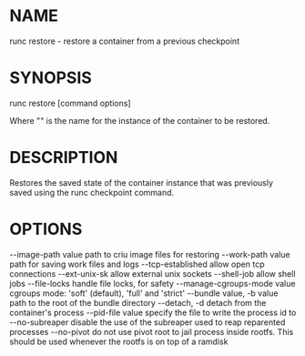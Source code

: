 # NAME
   runc restore - restore a container from a previous checkpoint

# SYNOPSIS
   runc restore [command options] <container-id>

Where "<container-id>" is the name for the instance of the container to be
restored.

# DESCRIPTION
   Restores the saved state of the container instance that was previously saved
using the runc checkpoint command.

# OPTIONS
   --image-path value           path to criu image files for restoring
   --work-path value            path for saving work files and logs
   --tcp-established            allow open tcp connections
   --ext-unix-sk                allow external unix sockets
   --shell-job                  allow shell jobs
   --file-locks                 handle file locks, for safety
   --manage-cgroups-mode value  cgroups mode: 'soft' (default), 'full' and 'strict'
   --bundle value, -b value     path to the root of the bundle directory
   --detach, -d                 detach from the container's process
   --pid-file value             specify the file to write the process id to
   --no-subreaper               disable the use of the subreaper used to reap reparented processes
   --no-pivot                   do not use pivot root to jail process inside rootfs.  This should be used whenever the rootfs is on top of a ramdisk
